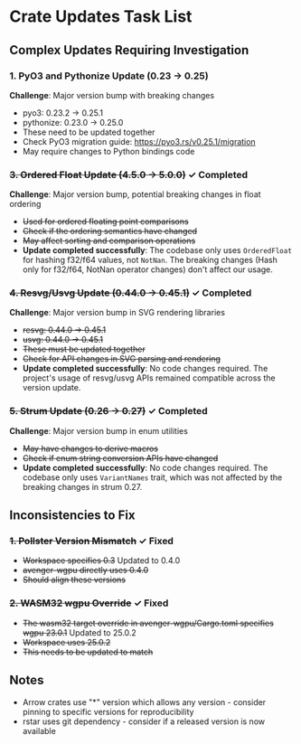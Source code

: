 # Crate Updates Task List

## Complex Updates Requiring Investigation

### 1. PyO3 and Pythonize Update (0.23 → 0.25)
**Challenge**: Major version bump with breaking changes
- pyo3: 0.23.2 → 0.25.1
- pythonize: 0.23.0 → 0.25.0
- These need to be updated together
- Check PyO3 migration guide: https://pyo3.rs/v0.25.1/migration
- May require changes to Python bindings code

### ~~3. Ordered Float Update (4.5.0 → 5.0.0)~~ ✓ Completed
**Challenge**: Major version bump, potential breaking changes in float ordering
- ~~Used for ordered floating point comparisons~~
- ~~Check if the ordering semantics have changed~~
- ~~May affect sorting and comparison operations~~
- **Update completed successfully**: The codebase only uses `OrderedFloat` for hashing f32/f64 values, not `NotNan`. The breaking changes (Hash only for f32/f64, NotNan operator changes) don't affect our usage.

### ~~4. Resvg/Usvg Update (0.44.0 → 0.45.1)~~ ✓ Completed
**Challenge**: Major version bump in SVG rendering libraries
- ~~resvg: 0.44.0 → 0.45.1~~
- ~~usvg: 0.44.0 → 0.45.1~~
- ~~These must be updated together~~
- ~~Check for API changes in SVG parsing and rendering~~
- **Update completed successfully**: No code changes required. The project's usage of resvg/usvg APIs remained compatible across the version update.

### ~~5. Strum Update (0.26 → 0.27)~~ ✓ Completed
**Challenge**: Major version bump in enum utilities
- ~~May have changes to derive macros~~
- ~~Check if enum string conversion APIs have changed~~
- **Update completed successfully**: No code changes required. The codebase only uses `VariantNames` trait, which was not affected by the breaking changes in strum 0.27.

## Inconsistencies to Fix

### ~~1. Pollster Version Mismatch~~ ✓ Fixed
- ~~Workspace specifies 0.3~~ Updated to 0.4.0
- ~~avenger-wgpu directly uses 0.4.0~~
- ~~Should align these versions~~

### ~~2. WASM32 wgpu Override~~ ✓ Fixed
- ~~The wasm32 target override in avenger-wgpu/Cargo.toml specifies wgpu 23.0.1~~ Updated to 25.0.2
- ~~Workspace uses 25.0.2~~
- ~~This needs to be updated to match~~

## Notes

- Arrow crates use "*" version which allows any version - consider pinning to specific versions for reproducibility
- rstar uses git dependency - consider if a released version is now available